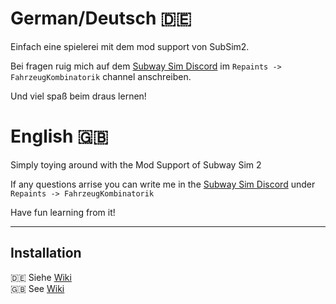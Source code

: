 # German/Deutsch :de:
Einfach eine spielerei mit dem mod support von SubSim2.

Bei fragen ruig mich auf dem [Subway Sim Discord](https://discord.gg/pq5Nj4EWjN) im `Repaints -> FahrzeugKombinatorik` channel anschreiben.

Und viel spaß beim draus lernen!

# English :gb:
Simply toying around with the Mod Support of Subway Sim 2

If any questions arrise you can write me in the [Subway Sim Discord](https://discord.gg/pq5Nj4EWjN) under `Repaints -> FahrzeugKombinatorik`

Have fun learning from it!

***

## Installation
:de: Siehe [Wiki](https://github.com/TwistedGate/SWS2-FahrzeugKombinatorik/wiki/Installation-(Deutsch))  
:gb: See [Wiki](https://github.com/TwistedGate/SWS2-FahrzeugKombinatorik/wiki/Installation-(English))
